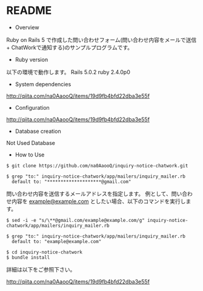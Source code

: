# README

* Overview

Ruby on Rails 5 で作成した問い合わせフォーム(問い合わせ内容をメールで送信 + ChatWorkで通知する)のサンプルプログラムです。

* Ruby version

以下の環境で動作します。
Rails 5.0.2
ruby 2.4.0p0

* System dependencies

http://qiita.com/na0AaooQ/items/19d9fb4bfd22dba3e55f

* Configuration

http://qiita.com/na0AaooQ/items/19d9fb4bfd22dba3e55f

* Database creation

Not Used Database

* How to Use

```
$ git clone https://github.com/na0AaooQ/inquiry-notice-chatwork.git
```

```
$ grep "to:" inquiry-notice-chatwork/app/mailers/inquiry_mailer.rb 
  default to: "********************@gmail.com"
```

問い合わせ内容を送信するメールアドレスを指定します。
例として、問い合わせ内容を example@example.com としたい場合、以下のコマンドを実行します。

```
$ sed -i -e "s/\**@gmail.com/example@example.com/g" inquiry-notice-chatwork/app/mailers/inquiry_mailer.rb 
```

```
$ grep "to:" inquiry-notice-chatwork/app/mailers/inquiry_mailer.rb 
  default to: "example@example.com"
```

```
$ cd inquiry-notice-chatwork
$ bundle install
```

詳細は以下をご参照下さい。

http://qiita.com/na0AaooQ/items/19d9fb4bfd22dba3e55f


